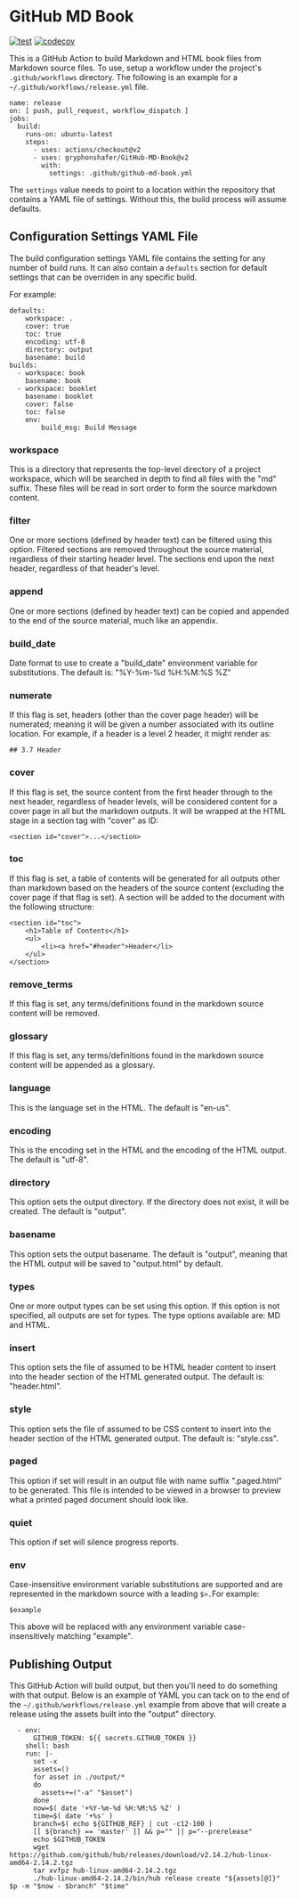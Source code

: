 # GitHub MD Book

[![test](https://github.com/gryphonshafer/GitHub-MD-Book/workflows/test/badge.svg)](https://github.com/gryphonshafer/GitHub-MD-Book/actions?query=workflow%3Atest)
[![codecov](https://codecov.io/gh/gryphonshafer/GitHub-MD-Book/graph/badge.svg)](https://codecov.io/gh/gryphonshafer/GitHub-MD-Book)

This is a GitHub Action to build Markdown and HTML book files from Markdown
source files. To use, setup a workflow under the project's `.github/workflows`
directory. The following is an example for a `~/.github/workflows/release.yml`
file.

    name: release
    on: [ push, pull_request, workflow_dispatch ]
    jobs:
      build:
        runs-on: ubuntu-latest
        steps:
          - uses: actions/checkout@v2
          - uses: gryphonshafer/GitHub-MD-Book@v2
            with:
              settings: .github/github-md-book.yml

The `settings` value needs to point to a location within the repository that
contains a YAML file of settings. Without this, the build process will assume
defaults.

## Configuration Settings YAML File

The build configuration settings YAML file contains the setting for any number
of build runs. It can also contain a `defaults` section for default settings
that can be overriden in any specific build.

For example:

    defaults:
        workspace: .
        cover: true
        toc: true
        encoding: utf-8
        directory: output
        basename: build
    builds:
      - workspace: book
        basename: book
      - workspace: booklet
        basename: booklet
        cover: false
        toc: false
        env:
            build_msg: Build Message

### workspace

This is a directory that represents the top-level directory of a project
workspace, which will be searched in depth to find all files with the "md"
suffix. These files will be read in sort order to form the source markdown
content.

### filter

One or more sections (defined by header text) can be filtered using this option.
Filtered sections are removed throughout the source material, regardless of
their starting header level. The sections end upon the next header, regardless
of that header's level.

### append

One or more sections (defined by header text) can be copied and appended to the
end of the source material, much like an appendix.

### build_date

Date format to use to create a "build_date" environment variable for
substitutions. The default is: "%Y-%m-%d %H:%M:%S %Z"

### numerate

If this flag is set, headers (other than the cover page header) will be
numerated; meaning it will be given a number associated with its outline
location. For example, if a header is a level 2 header, it might render as:

    ## 3.7 Header

### cover

If this flag is set, the source content from the first header through to the
next header, regardless of header levels, will be considered content for a cover
page in all but the markdown outputs. It will be wrapped at the HTML stage in
a section tag with "cover" as ID:

    <section id="cover">...</section>

### toc

If this flag is set, a table of contents will be generated for all outputs other
than markdown based on the headers of the source content (excluding the cover
page if that flag is set). A section will be added to the document with the
following structure:

    <section id="toc">
        <h1>Table of Contents</h1>
        <ul>
            <li><a href="#header">Header</li>
        </ul>
    </section>

### remove_terms

If this flag is set, any terms/definitions found in the markdown source content
will be removed.

### glossary

If this flag is set, any terms/definitions found in the markdown source content
will be appended as a glossary.

### language

This is the language set in the HTML. The default is "en-us".

### encoding

This is the encoding set in the HTML and the encoding of the HTML output. The
default is "utf-8".

### directory

This option sets the output directory. If the directory does not exist, it will
be created. The default is "output".

### basename

This option sets the output basename. The default is "output", meaning that the
HTML output will be saved to "output.html" by default.

### types

One or more output types can be set using this option. If this option is not
specified, all outputs are set for types. The type options available are:
MD and HTML.

### insert

This option sets the file of assumed to be HTML header content to insert into
the header section of the HTML generated output. The default is: "header.html".

### style

This option sets the file of assumed to be CSS content to insert into the
header section of the HTML generated output. The default is: "style.css".

### paged

This option if set will result in an output file with name suffix ".paged.html"
to be generated. This file is intended to be viewed in a browser to preview
what a printed paged document should look like.

### quiet

This option if set will silence progress reports.

### env

Case-insensitive environment variable substitutions are supported and are
represented in the markdown source with a leading `$>.`For example:

    $example

This above will be replaced with any environment variable case-insensitively
matching "example".

## Publishing Output

This GitHub Action will build output, but then you'll need to do something with
that output. Below is an example of YAML you can tack on to the end of the
`~/.github/workflows/release.yml` example from above that will create a release
using the assets built into the "output" directory.

      - env:
          GITHUB_TOKEN: ${{ secrets.GITHUB_TOKEN }}
        shell: bash
        run: |-
          set -x
          assets=()
          for asset in ./output/*
          do
            assets+=("-a" "$asset")
          done
          now=$( date '+%Y-%m-%d %H:%M:%S %Z' )
          time=$( date '+%s' )
          branch=$( echo ${GITHUB_REF} | cut -c12-100 )
          [[ ${branch} == 'master' ]] && p="" || p="--prerelease"
          echo $GITHUB_TOKEN
          wget https://github.com/github/hub/releases/download/v2.14.2/hub-linux-amd64-2.14.2.tgz
          tar xvfpz hub-linux-amd64-2.14.2.tgz
          ./hub-linux-amd64-2.14.2/bin/hub release create "${assets[@]}" $p -m "$now - $branch" "$time"
